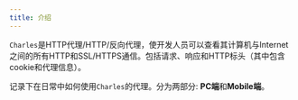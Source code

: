 ```yaml
---
title: 介绍
---
```


`Charles`是HTTP代理/HTTP/反向代理，使开发人员可以查看其计算机与Internet之间的所有HTTP和SSL/HTTPS通信。包括请求、响应和HTTP标头（其中包含cookie和代理信息）。

记录下在日常中如何使用`Charles`的代理。分为两部分: **PC端**和**Mobile端**。

